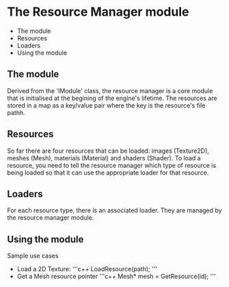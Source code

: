 # The Resource Manager module

* The module
* Resources
* Loaders
* Using the module

## The module

Derived from the 'IModule' class, the resource manager is a core module that is initialised at the begining of the engine's lifetime.
The resources are stored in a map as a key/value pair where the key is the resource's file pathh. 

## Resources

So far there are four resources that can be loaded: images (Texture2D), meshes (Mesh), materials (Material) and shaders (Shader). To load a resource, you need to tell the resource manager which type 
of resource is being loaded so that it can use the appropriate loader for that resource.


## Loaders

For each resource type, there is an associated loader. They are managed by the resource manager module.

## Using the module

Sample use cases

* Load a 2D Texture:
'''c++
LoadResource<Texture2D>(path);
'''
* Get a Mesh resource pointer
'''c++
Mesh* mesh = GetResource<Mesh>(id);
'''
